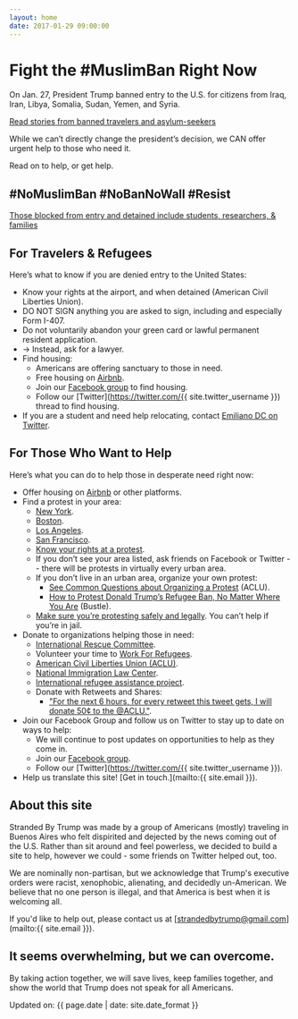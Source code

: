 ```yaml
---
layout: home
date: 2017-01-29 09:00:00
---
```

# Fight the #MuslimBan Right Now

On Jan. 27, President Trump banned entry to the U.S. for citizens from Iraq, Iran, Libya, Somalia, Sudan, Yemen, and Syria.

[Read stories from banned travelers and asylum-seekers](https://www.nytimes.com/2017/01/28/us/us-immigration-ban.html?pagewanted=all)

While we can’t directly change the president’s decision, we CAN offer urgent help to those who need it.

Read on to help, or get help.

## \#NoMuslimBan #NoBanNoWall #Resist

[Those blocked from entry and detained include students, researchers, & families](https://www.nytimes.com/2017/01/28/us/refugees-detained-at-us-airports-prompting-legal-challenges-to-trumps-immigration-order.html?pagewanted=all)

## For Travelers & Refugees

Here’s what to know if you are denied entry to the United States:

  * Know your rights at the airport, and when detained (American Civil Liberties Union).
  * DO NOT SIGN anything you are asked to sign, including and especially Form I-407.
  * Do not voluntarily abandon your green card or lawful permanent resident application.
  * → Instead, ask for a lawyer.
  * Find housing:
    * Americans are offering sanctuary to those in need.
    * Free housing on [Airbnb](https://twitter.com/bchesky/status/825517729251684352).
    * Join our [Facebook group](https://www.facebook.com/groups/155248034975170/) to find housing.
    * Follow our [Twitter](https://twitter.com/{{ site.twitter_username }}) thread to find housing.
  * If you are a student and need help relocating, contact [Emiliano DC on Twitter](https://twitter.com/emilianodc_/status/825450701367148545).

## For Those Who Want to Help

Here’s what you can do to help those in desperate need right now:

  * Offer housing on [Airbnb](https://www.airbnb.com/disaster) or other platforms.
  * Find a protest in your area:
    * [New York](http://pix11.com/2017/01/28/protesters-gather-at-jfk-airports-terminal-4-after-refugees-detained-following-trumps-immigration-ban/).
    * [Boston](https://www.facebook.com/events/1808560036070492/).
    * [Los Angeles](https://www.facebook.com/events/390044374684230/).
    * [San Francisco](https://www.facebook.com/events/1851001951851194).
    * [Know your rights at a protest](https://www.aclu.org/sites/default/files/field_pdf_file/kyr_protests.pdf).
    * If you don’t see your area listed, ask friends on Facebook or Twitter -- there will be protests in virtually every urban area.
    * If you don’t live in an urban area, organize your own protest:
      * [See Common Questions about Organizing a Protest](https://www.aclunc.org/our-work/know-your-rights/free-speech-protests-demonstrations) (ACLU).
      * [How to Protest Donald Trump’s Refugee Ban, No Matter Where You Are](https://www.bustle.com/p/how-to-protest-donald-trumps-refugee-ban-no-matter-where-you-are-33783) (Bustle).
    * [Make sure you’re protesting safely and legally](http://lifehacker.com/how-to-protest-safely-and-legally-5859590). You can’t help if you’re in jail.
  * Donate to organizations helping those in need:
    * [International Rescue Committee](https://help.rescue.org/donate/refugees-need-urgent-support?ms=gs_ppc_onex_inaug17_es_170112&initialms=gs_ppc_onex_inaug17_es_170112&gclid=CMHut-Ww5tECFdm3wAodiUAPXw).
    * Volunteer your time to [Work For Refugees](https://www.globalcitizen.org/en/content/refugees-workforrefugees-worldvision-newzealand/).
    * [American Civil Liberties Union (ACLU)](https://action.aclu.org/secure/he-discriminated-we-sued).
    * [National Immigration Law Center](https://nilc.z2systems.com/np/clients/nilc/donation.jsp?campaign=15).
    * [International refugee assistance project](https://irap.urbanjustice.org/civicrm/contribute/transact?reset=1&id=13).
    * Donate with Retweets and Shares:
      * ["For the next 6 hours, for every retweet this tweet gets, I will donate 50¢ to the @ACLU."](https://twitter.com/pacdude/status/825537340072402944).
  * Join our Facebook Group and follow us on Twitter to stay up to date on ways to help:
    * We will continue to post updates on opportunities to help as they come in.
    * Join our [Facebook group](https://www.facebook.com/groups/155248034975170/).
    * Follow our [Twitter](https://twitter.com/{{ site.twitter_username }}).
  * Help us translate this site! [Get in touch.](mailto:{{ site.email }}).

## About this site

Stranded By Trump was made by a group of Americans (mostly) traveling in Buenos Aires who felt dispirited and dejected by the news coming out of the U.S. Rather than sit around and feel powerless, we decided to build a site to help, however we could - some friends on Twitter helped out, too.

We are nominally non-partisan, but we acknowledge that Trump's executive orders were racist, xenophobic, alienating, and decidedly un-American. We believe that no one person is illegal, and that America is best when it is welcoming all.

If you'd like to help out, please contact us at [strandedbytrump@gmail.com](mailto:{{ site.email }}).


## It seems overwhelming, but we can overcome.

By taking action together, we will save lives, keep families together, and show the world that Trump does not speak for all Americans.

<span>Updated on: {{ page.date | date: site.date_format }}</span>